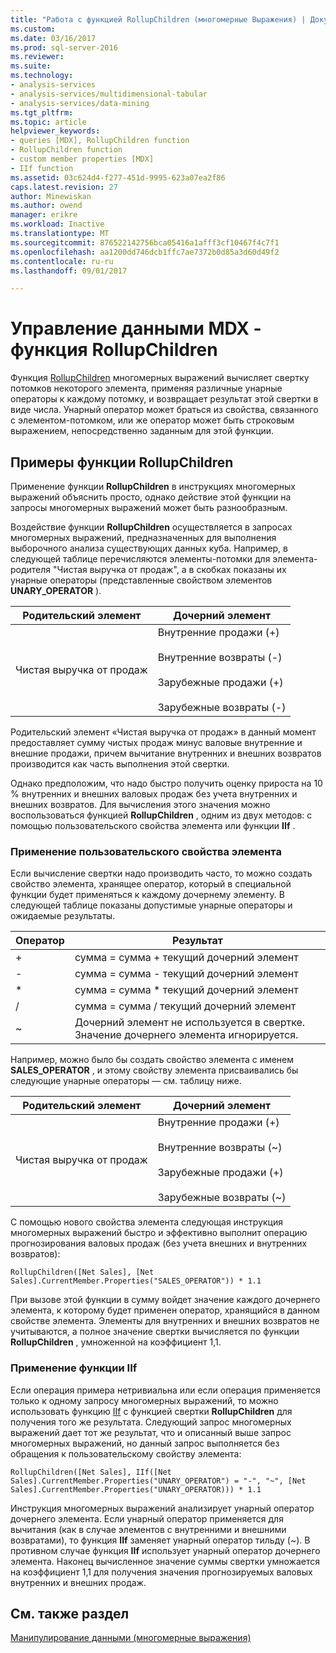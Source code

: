```yaml
---
title: "Работа с функцией RollupChildren (многомерные Выражения) | Документы Microsoft"
ms.custom: 
ms.date: 03/16/2017
ms.prod: sql-server-2016
ms.reviewer: 
ms.suite: 
ms.technology:
- analysis-services
- analysis-services/multidimensional-tabular
- analysis-services/data-mining
ms.tgt_pltfrm: 
ms.topic: article
helpviewer_keywords:
- queries [MDX], RollupChildren function
- RollupChildren function
- custom member properties [MDX]
- IIf function
ms.assetid: 03c624d4-f277-451d-9995-623a07ea2f86
caps.latest.revision: 27
author: Minewiskan
ms.author: owend
manager: erikre
ms.workload: Inactive
ms.translationtype: MT
ms.sourcegitcommit: 876522142756bca05416a1afff3cf10467f4c7f1
ms.openlocfilehash: aa1200dd746dcb1ffc7ae7372b0d85a3d60d49f2
ms.contentlocale: ru-ru
ms.lasthandoff: 09/01/2017

---
```

# <a name="mdx-data-manipulation---rollupchildren-function"></a>Управление данными MDX - функция RollupChildren
  Функция [RollupChildren](../../../mdx/rollupchildren-mdx.md) многомерных выражений вычисляет свертку потомков некоторого элемента, применяя различные унарные операторы к каждому потомку, и возвращает результат этой свертки в виде числа. Унарный оператор может браться из свойства, связанного с элементом-потомком, или же оператор может быть строковым выражением, непосредственно заданным для этой функции.  
  
## <a name="rollupchildren-function-examples"></a>Примеры функции RollupChildren  
 Применение функции **RollupChildren** в инструкциях многомерных выражений объяснить просто, однако действие этой функции на запросы многомерных выражений может быть разнообразным.  
  
 Воздействие функции **RollupChildren** осуществляется в запросах многомерных выражений, предназначенных для выполнения выборочного анализа существующих данных куба. Например, в следующей таблице перечисляются элементы-потомки для элемента-родителя "Чистая выручка от продаж", а в скобках показаны их унарные операторы (представленные свойством элементов **UNARY_OPERATOR** ).  
  
|Родительский элемент|Дочерний элемент|  
|-------------------|------------------|  
|Чистая выручка от продаж|Внутренние продажи (+)<br /><br /> Внутренние возвраты (-)<br /><br /> Зарубежные продажи (+)<br /><br /> Зарубежные возвраты (-)|  
  
 Родительский элемент «Чистая выручка от продаж» в данный момент предоставляет сумму чистых продаж минус валовые внутренние и внешние продажи, причем вычитание внутренних и внешних возвратов производится как часть выполнения этой свертки.  
  
 Однако предположим, что надо быстро получить оценку прироста на 10 % внутренних и внешних валовых продаж без учета внутренних и внешних возвратов. Для вычисления этого значения можно воспользоваться функцией **RollupChildren** , одним из двух методов: с помощью пользовательского свойства элемента или функции **IIf** .  
  
### <a name="using-a-custom-member-property"></a>Применение пользовательского свойства элемента  
 Если вычисление свертки надо производить часто, то можно создать свойство элемента, хранящее оператор, который в специальной функции будет применяться к каждому дочернему элементу. В следующей таблице показаны допустимые унарные операторы и ожидаемые результаты.  
  
|Оператор|Результат|  
|--------------|------------|  
|+|сумма = сумма + текущий дочерний элемент|  
|-|сумма = сумма - текущий дочерний элемент|  
|*|сумма = сумма * текущий дочерний элемент|  
|/|сумма = сумма / текущий дочерний элемент|  
|~|Дочерний элемент не используется в свертке. Значение дочернего элемента игнорируется.|  
  
 Например, можно было бы создать свойство элемента с именем **SALES_OPERATOR** , и этому свойству элемента присваивались бы следующие унарные операторы — см. таблицу ниже.  
  
|Родительский элемент|Дочерний элемент|  
|-------------------|------------------|  
|Чистая выручка от продаж|Внутренние продажи (+)<br /><br /> Внутренние возвраты (~)<br /><br /> Зарубежные продажи (+)<br /><br /> Зарубежные возвраты (~)|  
  
 С помощью нового свойства элемента следующая инструкция многомерных выражений быстро и эффективно выполнит операцию прогнозирования валовых продаж (без учета внешних и внутренних возвратов):  
  
```  
RollupChildren([Net Sales], [Net Sales].CurrentMember.Properties("SALES_OPERATOR")) * 1.1  
```  
  
 При вызове этой функции в сумму войдет значение каждого дочернего элемента, к которому будет применен оператор, хранящийся в данном свойстве элемента. Элементы для внутренних и внешних возвратов не учитываются, а полное значение свертки вычисляется по функции **RollupChildren** , умноженной на коэффициент 1,1.  
  
### <a name="using-the-iif-function"></a>Применение функции IIf  
 Если операция примера нетривиальна или если операция применяется только к одному запросу многомерных выражений, то можно использовать функцию [IIf](../../../mdx/iif-mdx.md) с функцией свертки **RollupChildren** для получения того же результата. Следующий запрос многомерных выражений дает тот же результат, что и описанный выше запрос многомерных выражений, но данный запрос выполняется без обращения к пользовательскому свойству элемента:  
  
```  
RollupChildren([Net Sales], IIf([Net Sales].CurrentMember.Properties("UNARY_OPERATOR") = "-", "~", [Net Sales].CurrentMember.Properties("UNARY_OPERATOR))) * 1.1  
```  
  
 Инструкция многомерных выражений анализирует унарный оператор дочернего элемента. Если унарный оператор применяется для вычитания (как в случае элементов с внутренними и внешними возвратами), то функция **IIf** заменяет унарный оператор тильду (~). В противном случае функция **IIf** использует унарный оператор дочернего элемента. Наконец вычисленное значение суммы свертки умножается на коэффициент 1,1 для получения значения прогнозируемых валовых внутренних и внешних продаж.  
  
## <a name="see-also"></a>См. также раздел  
 [Манипулирование данными (многомерные выражения)](../../../analysis-services/multidimensional-models/mdx/mdx-data-manipulation-manipulating-data.md)  
  
  

